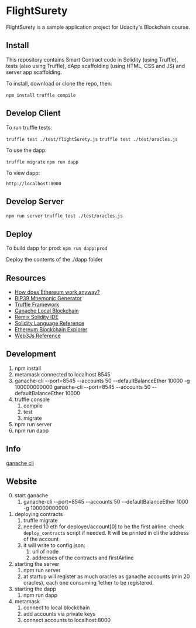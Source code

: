 # FlightSurety

FlightSurety is a sample application project for Udacity's Blockchain course.

## Install

This repository contains Smart Contract code in Solidity (using Truffle), tests (also using Truffle), dApp scaffolding (using HTML, CSS and JS) and server app scaffolding.

To install, download or clone the repo, then:

`npm install`
`truffle compile`

## Develop Client

To run truffle tests:

`truffle test ./test/flightSurety.js`
`truffle test ./test/oracles.js`

To use the dapp:

`truffle migrate`
`npm run dapp`

To view dapp:

`http://localhost:8000`

## Develop Server

`npm run server`
`truffle test ./test/oracles.js`

## Deploy

To build dapp for prod:
`npm run dapp:prod`

Deploy the contents of the ./dapp folder

## Resources

* [How does Ethereum work anyway?](https://medium.com/@preethikasireddy/how-does-ethereum-work-anyway-22d1df506369)
* [BIP39 Mnemonic Generator](https://iancoleman.io/bip39/)
* [Truffle Framework](http://truffleframework.com/)
* [Ganache Local Blockchain](http://truffleframework.com/ganache/)
* [Remix Solidity IDE](https://remix.ethereum.org/)
* [Solidity Language Reference](http://solidity.readthedocs.io/en/v0.4.24/)
* [Ethereum Blockchain Explorer](https://etherscan.io/)
* [Web3Js Reference](https://github.com/ethereum/wiki/wiki/JavaScript-API)

## Development

1. npm install
2. metamask connected to localhost 8545
3. ganache-cli --port=8545 --accounts 50 --defaultBalanceEther 10000 -g 100000000000
   ganache-cli --port=8545 --accounts 50 --defaultBalanceEther 10000
4. truffle console
   1. compile
   2. test
   3. migrate
5. npm run server
6. npm run dapp

## Info

[ganache cli](https://docs.nethereum.com/en/latest/ethereum-and-clients/ganache-cli/)

## Website

0. start ganache
   1. ganache-cli --port=8545 --accounts 50 --defaultBalanceEther 1000 -g 100000000000
1. deploying contracts
   1. truffle migrate
   2. needed 10 eth for deployer/account[0] to be the first airline. check `deploy_contracts` script if needed. It will be printed in cli the address of the account
   3. it will write to config.json:
      1. url of node
      2. addresses of the contracts and firstAirline
2. starting the server
   1. npm run server
   2. at startup will register as much oracles as ganache accounts (min 20 oracles), each one consuming 1ether to be registered.
3. starting the dapp
   1. npm run dapp
4. metamask
   1. connect to local blockchain
   2. add accounts via private keys
   3. connect accounts to localhost:8000